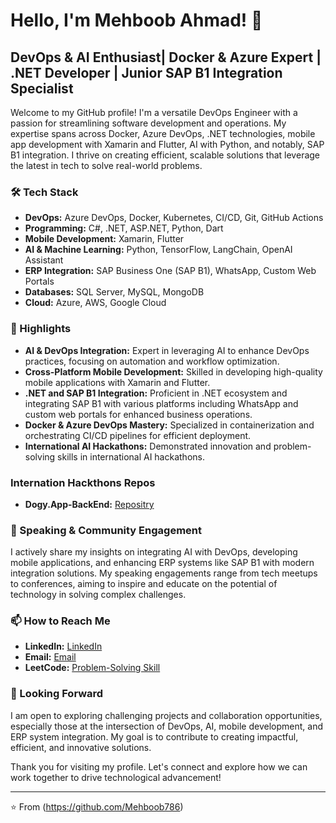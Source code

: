 # Hello, I'm Mehboob Ahmad! 👋

## DevOps & AI Enthusiast| Docker & Azure Expert | .NET Developer | Junior SAP B1 Integration Specialist
Welcome to my GitHub profile! I'm a versatile DevOps Engineer with a passion for streamlining software development and operations. My expertise spans across Docker, Azure DevOps, .NET technologies, mobile app development with Xamarin and Flutter, AI with Python, and notably, SAP B1 integration. I thrive on creating efficient, scalable solutions that leverage the latest in tech to solve real-world problems.

### 🛠 Tech Stack

- **DevOps:** Azure DevOps, Docker, Kubernetes, CI/CD, Git, GitHub Actions
- **Programming:** C#, .NET, ASP.NET, Python, Dart
- **Mobile Development:** Xamarin, Flutter
- **AI & Machine Learning:** Python, TensorFlow, LangChain, OpenAI Assistant
- **ERP Integration:** SAP Business One (SAP B1), WhatsApp, Custom Web Portals
- **Databases:** SQL Server, MySQL, MongoDB
- **Cloud:** Azure, AWS, Google Cloud

### 🌟 Highlights

- **AI & DevOps Integration:** Expert in leveraging AI to enhance DevOps practices, focusing on automation and workflow optimization.
- **Cross-Platform Mobile Development:** Skilled in developing high-quality mobile applications with Xamarin and Flutter.
- **.NET and SAP B1 Integration:** Proficient in .NET ecosystem and integrating SAP B1 with various platforms including WhatsApp and custom web portals for enhanced business operations.
- **Docker & Azure DevOps Mastery:** Specialized in containerization and orchestrating CI/CD pipelines for efficient deployment.
- **International AI Hackathons:** Demonstrated innovation and problem-solving skills in international AI hackathons.

### Internation Hackthons Repos
- **Dogy.App-BackEnd:** [Repositry](https://github.com/Mehboob786/Dogy.App-BackEnd)

### 📢 Speaking & Community Engagement

I actively share my insights on integrating AI with DevOps, developing mobile applications, and enhancing ERP systems like SAP B1 with modern integration solutions. My speaking engagements range from tech meetups to conferences, aiming to inspire and educate on the potential of technology in solving complex challenges.

### 📫 How to Reach Me

- **LinkedIn:** [LinkedIn](https://www.linkedin.com/in/mehboob-maitla/)
- **Email:** [Email](mehboobmaitla@gmail.com)
- **LeetCode:** [Problem-Solving Skill](https://leetcode.com/MehboobMaitla/)

### 👀 Looking Forward

I am open to exploring challenging projects and collaboration opportunities, especially those at the intersection of DevOps, AI, mobile development, and ERP system integration. My goal is to contribute to creating impactful, efficient, and innovative solutions.

Thank you for visiting my profile. Let's connect and explore how we can work together to drive technological advancement!

---

⭐️ From (https://github.com/Mehboob786)
